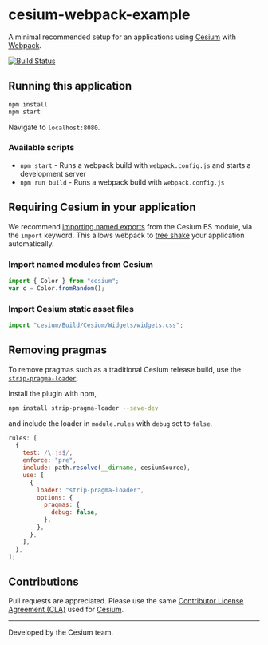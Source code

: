 # cesium-webpack-example

A minimal recommended setup for an applications using [Cesium](https://cesium.com) with [Webpack](https://webpack.js.org/concepts/).

[![Build Status](https://travis-ci.org/CesiumGS/cesium-webpack-example.svg?branch=using-custom-loader)](https://travis-ci.org/CesiumGS/cesium-webpack-example)

## Running this application

```sh
npm install
npm start
```

Navigate to `localhost:8080`.

### Available scripts

- `npm start` - Runs a webpack build with `webpack.config.js` and starts a development server
- `npm run build` - Runs a webpack build with `webpack.config.js`

## Requiring Cesium in your application

We recommend [importing named exports](https://developer.mozilla.org/en-US/docs/Web/JavaScript/Reference/Statements/import) from the Cesium ES module, via the `import` keyword. This allows webpack to [tree shake](https://webpack.js.org/guides/tree-shaking/) your application automatically.

### Import named modules from Cesium

```js
import { Color } from "cesium";
var c = Color.fromRandom();
```

### Import Cesium static asset files

```js
import "cesium/Build/Cesium/Widgets/widgets.css";
```

## Removing pragmas

To remove pragmas such as a traditional Cesium release build, use the [`strip-pragma-loader`](https://www.npmjs.com/package/strip-pragma-loader).

Install the plugin with npm,

```sh
npm install strip-pragma-loader --save-dev
```

and include the loader in `module.rules` with `debug` set to `false`.

```js
rules: [
  {
    test: /\.js$/,
    enforce: "pre",
    include: path.resolve(__dirname, cesiumSource),
    use: [
      {
        loader: "strip-pragma-loader",
        options: {
          pragmas: {
            debug: false,
          },
        },
      },
    ],
  },
];
```

## Contributions

Pull requests are appreciated. Please use the same [Contributor License Agreement (CLA)](https://github.com/CesiumGS/cesium/blob/master/CONTRIBUTING.md) used for [Cesium](https://cesium.com/).

---

Developed by the Cesium team.
